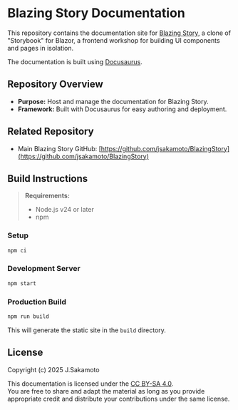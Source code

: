 # Blazing Story Documentation

This repository contains the documentation site for [Blazing Story](https://github.com/jsakamoto/BlazingStory), a clone of "Storybook" for Blazor, a frontend workshop for building UI components and pages in isolation.
  
The documentation is built using [Docusaurus](https://docusaurus.io/).

## Repository Overview

- **Purpose:** Host and manage the documentation for Blazing Story.
- **Framework:** Built with Docusaurus for easy authoring and deployment.

## Related Repository

- Main Blazing Story GitHub: [https://github.com/jsakamoto/BlazingStory](https://github.com/jsakamoto/BlazingStory)

## Build Instructions

> **Requirements:**  
> - Node.js v24 or later  
> - npm

### Setup

```bash
npm ci
```

### Development Server

```bash
npm start
```

### Production Build

```bash
npm run build
```

This will generate the static site in the `build` directory.

## License

Copyright (c) 2025 J.Sakamoto

This documentation is licensed under the [CC BY-SA 4.0](LICENSE).  
You are free to share and adapt the material as long as you provide appropriate credit and distribute your contributions under the same license.
